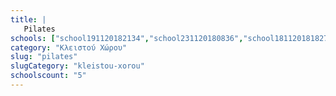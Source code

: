 ```yaml
---
title: |
   Pilates
schools: ["school191120182134","school231120180836","school181120181827","school191120180041","school221120181603"]
category: "Κλειστού Χώρου"
slug: "pilates"
slugCategory: "kleistou-xorou"
schoolscount: "5"
---
```


